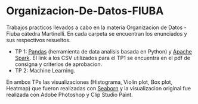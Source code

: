 # Organizacion-De-Datos-FIUBA
Trabajos practicos llevados a cabo  en la materia Organizacion de Datos - Fiuba cátedra Martinelli. En cada carpeta se encuentran los enunciados y sus respectivos resueltos. 

- TP 1: [Pandas](https://pandas.pydata.org/) (herramienta de data analisis basada en Python) y [Apache Spark](https://spark.apache.org/). El link a los CSV utilizados para el TP1 se encuentra en el pdf de consigna y criterios de aprobacion. 
- TP 2: Machine Learning. 

En ambos TPs las visualizaciones (Histograma, Violin plot, Box plot, Heatmap) que fueron realizadas con [Seaborn](https://seaborn.pydata.org/) y la visualizacion original fue realizada con Adobe Photoshop y Clip Studio Paint.  
